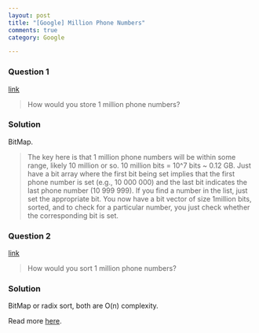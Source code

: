 ```yaml
---
layout: post
title: "[Google] Million Phone Numbers"
comments: true
category: Google

---
```


### Question 1

[link](http://www.glassdoor.com/Interview/How-would-you-store-1-million-phone-numbers-QTN_456.htm)

> How would you store 1 million phone numbers? 

### Solution

BitMap.

> The key here is that 1 million phone numbers will be within some range, likely 10 million or so. 10 million bits = 10^7 bits ~ 0.12 GB. Just have a bit array where the first bit being set implies that the first phone number is set (e.g., 10 000 000) and the last bit indicates the last phone number (10 999 999). If you find a number in the list, just set the appropriate bit. You now have a bit vector of size 1million bits, sorted, and to check for a particular number, you just check whether the corresponding bit is set.

### Question 2

[link](http://www.careercup.com/question?id=7997766)

> How would you sort 1 million phone numbers? 

### Solution

BitMap or radix sort, both are O(n) complexity.

Read more [here](http://www.vex.net/~trebla/compsci/sorting-phone-numbers.html). 
